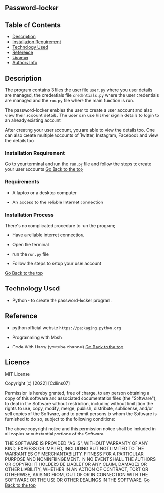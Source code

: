 ## Password-locker


## Table of Contents

+ [Description](#description)
+ [Installation Requirement](#Installation)
+ [Technology Used](#technology-used)
+ [Reference](#reference)
+ [Licence](#licence)
+ [Authors Info](#author-Info)

## Description
The program contains 3 files the user file `user.py` where you user details are managed,
the credentials file `credentials.py` where the user credentials are managed and the `run.py` file where the main function is run.

<p>The password-locker enables the user to create a user account and also view their account
details. The user can use his/her signin details to login to an already existing account</p>

<p>After creating your user account, you are able to view the details too.
One can also create multiple accounts of Twitter, Instagram, Facebook and view the details too</p>



### Installation Requirement
Go to your terminal and run the `run.py` file and follow the steps to create your user accounts
[Go Back to the top](##-Table-of-Contents)


### Requirements

* A laptop or a desktop computer

* An access to the reliable Internet connection

### Installation Process
There's no complicated procedure to run the program;

* Have a reliable internet connection.

* Open the terminal

* run the `run.py` file 

* Follow the steps to setup your user account

[Go Back to the top](##-Table-of-Contents)

## Technology Used
* Python - to create the password-locker program.


## Reference

* python official website ```https://packaging.python.org```

* Programming with Mosh

* Code With Harry (youtube channel)
[Go Back to the top](##-Table-of-Contents)

## Licence

MIT License

Copyright (c) [2022] [Collins07]

Permission is hereby granted, free of charge, to any person obtaining a copy
of this software and associated documentation files (the "Software"), to deal
in the Software without restriction, including without limitation the rights
to use, copy, modify, merge, publish, distribute, sublicense, and/or sell
copies of the Software, and to permit persons to whom the Software is
furnished to do so, subject to the following conditions:

The above copyright notice and this permission notice shall be included in all
copies or substantial portions of the Software.

THE SOFTWARE IS PROVIDED "AS IS", WITHOUT WARRANTY OF ANY KIND, EXPRESS OR
IMPLIED, INCLUDING BUT NOT LIMITED TO THE WARRANTIES OF MERCHANTABILITY,
FITNESS FOR A PARTICULAR PURPOSE AND NONINFRINGEMENT. IN NO EVENT SHALL THE
AUTHORS OR COPYRIGHT HOLDERS BE LIABLE FOR ANY CLAIM, DAMAGES OR OTHER
LIABILITY, WHETHER IN AN ACTION OF CONTRACT, TORT OR OTHERWISE, ARISING FROM,
OUT OF OR IN CONNECTION WITH THE SOFTWARE OR THE USE OR OTHER DEALINGS IN THE
SOFTWARE.
[Go Back to the top](##-Table-of-Contents)